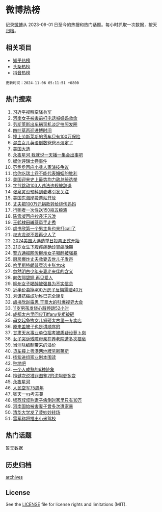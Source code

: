 # 微博热榜

记录[微博](https://www.weibo.com)从 2023-09-01 日至今的热搜和热门话题。每小时抓取一次数据，按天[归档](archives)。

## 相关项目

- [知乎热榜](https://github.com/hotarchive/zhihu)
- [头条热榜](https://github.com/hotarchive/toutiao)
- [抖音热榜](https://github.com/hotarchive/douyin)


`更新时间：2024-11-06 05:11:51 +0800`

## 热门搜索

1. [习近平视察空降兵军](https://m.weibo.cn/search?containerid=100103type%3D1%26t%3D10%26q%3D%23%E4%B9%A0%E8%BF%91%E5%B9%B3%E8%A7%86%E5%AF%9F%E7%A9%BA%E9%99%8D%E5%85%B5%E5%86%9B%23&stream_entry_id=51&isnewpage=1&extparam=seat%3D1%26filter_type%3Drealtimehot%26stream_entry_id%3D51%26c_type%3D51%26pos%3D0%26q%3D%2523%25E4%25B9%25A0%25E8%25BF%2591%25E5%25B9%25B3%25E8%25A7%2586%25E5%25AF%259F%25E7%25A9%25BA%25E9%2599%258D%25E5%2585%25B5%25E5%2586%259B%2523%26dgr%3D0%26cate%3D10103%26display_time%3D1730841110%26pre_seqid%3D173084111020001478300115)
1. [河南女子被害前打电话喊妈妈救命](https://m.weibo.cn/search?containerid=100103type%3D1%26t%3D10%26q%3D%E6%B2%B3%E5%8D%97%E5%A5%B3%E5%AD%90%E8%A2%AB%E5%AE%B3%E5%89%8D%E6%89%93%E7%94%B5%E8%AF%9D%E5%96%8A%E5%A6%88%E5%A6%88%E6%95%91%E5%91%BD&stream_entry_id=31&isnewpage=1&extparam=seat%3D1%26realpos%3D1%26pos%3D0%26c_type%3D31%26flag%3D2%26dgr%3D0%26stream_entry_id%3D31%26lcate%3D5001%26band_rank%3D1%26q%3D%25E6%25B2%25B3%25E5%258D%2597%25E5%25A5%25B3%25E5%25AD%2590%25E8%25A2%25AB%25E5%25AE%25B3%25E5%2589%258D%25E6%2589%2593%25E7%2594%25B5%25E8%25AF%259D%25E5%2596%258A%25E5%25A6%2588%25E5%25A6%2588%25E6%2595%2591%25E5%2591%25BD%26cate%3D5001%26filter_type%3Drealtimehot%26display_time%3D1730841110%26pre_seqid%3D173084111020001478300115)
1. [劳斯莱斯出车祸司机淡定拍照发圈](https://m.weibo.cn/search?containerid=100103type%3D1%26t%3D10%26q%3D%23%E5%8A%B3%E6%96%AF%E8%8E%B1%E6%96%AF%E5%87%BA%E8%BD%A6%E7%A5%B8%E5%8F%B8%E6%9C%BA%E6%B7%A1%E5%AE%9A%E6%8B%8D%E7%85%A7%E5%8F%91%E5%9C%88%23&stream_entry_id=31&isnewpage=1&extparam=seat%3D1%26realpos%3D2%26pos%3D1%26c_type%3D31%26flag%3D2%26dgr%3D0%26stream_entry_id%3D31%26lcate%3D5001%26band_rank%3D2%26q%3D%2523%25E5%258A%25B3%25E6%2596%25AF%25E8%258E%25B1%25E6%2596%25AF%25E5%2587%25BA%25E8%25BD%25A6%25E7%25A5%25B8%25E5%258F%25B8%25E6%259C%25BA%25E6%25B7%25A1%25E5%25AE%259A%25E6%258B%258D%25E7%2585%25A7%25E5%258F%2591%25E5%259C%2588%2523%26cate%3D5001%26filter_type%3Drealtimehot%26display_time%3D1730841110%26pre_seqid%3D173084111020001478300115)
1. [四叶草再迎进博时间](https://m.weibo.cn/search?containerid=100103type%3D1%26t%3D10%26q%3D%23%E5%9B%9B%E5%8F%B6%E8%8D%89%E5%86%8D%E8%BF%8E%E8%BF%9B%E5%8D%9A%E6%97%B6%E9%97%B4%23&stream_entry_id=31&isnewpage=1&extparam=seat%3D1%26realpos%3D3%26pos%3D2%26c_type%3D31%26flag%3D0%26dgr%3D0%26stream_entry_id%3D31%26lcate%3D5001%26band_rank%3D3%26q%3D%2523%25E5%259B%259B%25E5%258F%25B6%25E8%258D%2589%25E5%2586%258D%25E8%25BF%258E%25E8%25BF%259B%25E5%258D%259A%25E6%2597%25B6%25E9%2597%25B4%2523%26cate%3D5001%26filter_type%3Drealtimehot%26display_time%3D1730841110%26pre_seqid%3D173084111020001478300115)
1. [撞上劳斯莱斯的货车只有100万保险](https://m.weibo.cn/search?containerid=100103type%3D1%26t%3D10%26q%3D%23%E6%92%9E%E4%B8%8A%E5%8A%B3%E6%96%AF%E8%8E%B1%E6%96%AF%E7%9A%84%E8%B4%A7%E8%BD%A6%E5%8F%AA%E6%9C%89100%E4%B8%87%E4%BF%9D%E9%99%A9%23&stream_entry_id=31&isnewpage=1&extparam=seat%3D1%26realpos%3D4%26pos%3D3%26c_type%3D31%26flag%3D0%26dgr%3D0%26stream_entry_id%3D31%26lcate%3D5001%26band_rank%3D4%26q%3D%2523%25E6%2592%259E%25E4%25B8%258A%25E5%258A%25B3%25E6%2596%25AF%25E8%258E%25B1%25E6%2596%25AF%25E7%259A%2584%25E8%25B4%25A7%25E8%25BD%25A6%25E5%258F%25AA%25E6%259C%2589100%25E4%25B8%2587%25E4%25BF%259D%25E9%2599%25A9%2523%26cate%3D5001%26filter_type%3Drealtimehot%26display_time%3D1730841110%26pre_seqid%3D173084111020001478300115)
1. [混血女儿英语倒数爸爸不淡定了](https://m.weibo.cn/search?containerid=100103type%3D1%26t%3D10%26q%3D%23%E6%B7%B7%E8%A1%80%E5%A5%B3%E5%84%BF%E8%8B%B1%E8%AF%AD%E5%80%92%E6%95%B0%E7%88%B8%E7%88%B8%E4%B8%8D%E6%B7%A1%E5%AE%9A%E4%BA%86%23&stream_entry_id=31&isnewpage=1&extparam=seat%3D1%26realpos%3D5%26pos%3D4%26c_type%3D31%26flag%3D0%26dgr%3D0%26stream_entry_id%3D31%26lcate%3D5001%26band_rank%3D5%26q%3D%2523%25E6%25B7%25B7%25E8%25A1%2580%25E5%25A5%25B3%25E5%2584%25BF%25E8%258B%25B1%25E8%25AF%25AD%25E5%2580%2592%25E6%2595%25B0%25E7%2588%25B8%25E7%2588%25B8%25E4%25B8%258D%25E6%25B7%25A1%25E5%25AE%259A%25E4%25BA%2586%2523%26cate%3D5001%26filter_type%3Drealtimehot%26display_time%3D1730841110%26pre_seqid%3D173084111020001478300115)
1. [美国大选](https://m.weibo.cn/search?containerid=100103type%3D1%26t%3D10%26q%3D%23%E7%BE%8E%E5%9B%BD%E5%A4%A7%E9%80%89%23&stream_entry_id=31&isnewpage=1&extparam=seat%3D1%26realpos%3D6%26pos%3D5%26c_type%3D31%26flag%3D2%26dgr%3D0%26stream_entry_id%3D31%26lcate%3D5001%26band_rank%3D6%26q%3D%2523%25E7%25BE%258E%25E5%259B%25BD%25E5%25A4%25A7%25E9%2580%2589%2523%26cate%3D5001%26filter_type%3Drealtimehot%26display_time%3D1730841110%26pre_seqid%3D173084111020001478300115)
1. [永夜星河 我就说一天播一集会出事吧](https://m.weibo.cn/search?containerid=100103type%3D1%26t%3D10%26q%3D%E6%B0%B8%E5%A4%9C%E6%98%9F%E6%B2%B3+%E6%88%91%E5%B0%B1%E8%AF%B4%E4%B8%80%E5%A4%A9%E6%92%AD%E4%B8%80%E9%9B%86%E4%BC%9A%E5%87%BA%E4%BA%8B%E5%90%A7&stream_entry_id=31&isnewpage=1&extparam=seat%3D1%26realpos%3D7%26pos%3D6%26c_type%3D31%26flag%3D2%26dgr%3D0%26stream_entry_id%3D31%26lcate%3D5001%26band_rank%3D7%26q%3D%25E6%25B0%25B8%25E5%25A4%259C%25E6%2598%259F%25E6%25B2%25B3%2520%25E6%2588%2591%25E5%25B0%25B1%25E8%25AF%25B4%25E4%25B8%2580%25E5%25A4%25A9%25E6%2592%25AD%25E4%25B8%2580%25E9%259B%2586%25E4%25BC%259A%25E5%2587%25BA%25E4%25BA%258B%25E5%2590%25A7%26cate%3D5001%26filter_type%3Drealtimehot%26display_time%3D1730841110%26pre_seqid%3D173084111020001478300115)
1. [媒体评瑞士卷事件](https://m.weibo.cn/search?containerid=100103type%3D1%26t%3D10%26q%3D%23%E5%AA%92%E4%BD%93%E8%AF%84%E7%91%9E%E5%A3%AB%E5%8D%B7%E4%BA%8B%E4%BB%B6%23&stream_entry_id=31&isnewpage=1&extparam=seat%3D1%26realpos%3D8%26pos%3D7%26c_type%3D31%26flag%3D1%26dgr%3D0%26stream_entry_id%3D31%26lcate%3D5001%26band_rank%3D8%26q%3D%2523%25E5%25AA%2592%25E4%25BD%2593%25E8%25AF%2584%25E7%2591%259E%25E5%25A3%25AB%25E5%258D%25B7%25E4%25BA%258B%25E4%25BB%25B6%2523%26cate%3D5001%26filter_type%3Drealtimehot%26display_time%3D1730841110%26pre_seqid%3D173084111020001478300115)
1. [范丞丞回应小巷人家演技争议](https://m.weibo.cn/search?containerid=100103type%3D1%26t%3D10%26q%3D%23%E8%8C%83%E4%B8%9E%E4%B8%9E%E5%9B%9E%E5%BA%94%E5%B0%8F%E5%B7%B7%E4%BA%BA%E5%AE%B6%E6%BC%94%E6%8A%80%E4%BA%89%E8%AE%AE%23&stream_entry_id=31&isnewpage=1&extparam=seat%3D1%26realpos%3D9%26pos%3D8%26c_type%3D31%26flag%3D0%26dgr%3D0%26stream_entry_id%3D31%26lcate%3D5001%26band_rank%3D9%26q%3D%2523%25E8%258C%2583%25E4%25B8%259E%25E4%25B8%259E%25E5%259B%259E%25E5%25BA%2594%25E5%25B0%258F%25E5%25B7%25B7%25E4%25BA%25BA%25E5%25AE%25B6%25E6%25BC%2594%25E6%258A%2580%25E4%25BA%2589%25E8%25AE%25AE%2523%26cate%3D5001%26filter_type%3Drealtimehot%26display_time%3D1730841110%26pre_seqid%3D173084111020001478300115)
1. [给你吃瑞士卷不能代表婚姻的胜利](https://m.weibo.cn/search?containerid=100103type%3D1%26t%3D10%26q%3D%23%E7%BB%99%E4%BD%A0%E5%90%83%E7%91%9E%E5%A3%AB%E5%8D%B7%E4%B8%8D%E8%83%BD%E4%BB%A3%E8%A1%A8%E5%A9%9A%E5%A7%BB%E7%9A%84%E8%83%9C%E5%88%A9%23&stream_entry_id=31&isnewpage=1&extparam=seat%3D1%26realpos%3D10%26pos%3D9%26c_type%3D31%26flag%3D1%26dgr%3D0%26stream_entry_id%3D31%26lcate%3D5001%26band_rank%3D10%26q%3D%2523%25E7%25BB%2599%25E4%25BD%25A0%25E5%2590%2583%25E7%2591%259E%25E5%25A3%25AB%25E5%258D%25B7%25E4%25B8%258D%25E8%2583%25BD%25E4%25BB%25A3%25E8%25A1%25A8%25E5%25A9%259A%25E5%25A7%25BB%25E7%259A%2584%25E8%2583%259C%25E5%2588%25A9%2523%26cate%3D5001%26filter_type%3Drealtimehot%26display_time%3D1730841110%26pre_seqid%3D173084111020001478300115)
1. [美国迎来史上最势均力敌总统选举](https://m.weibo.cn/search?containerid=100103type%3D1%26t%3D10%26q%3D%23%E7%BE%8E%E5%9B%BD%E8%BF%8E%E6%9D%A5%E5%8F%B2%E4%B8%8A%E6%9C%80%E5%8A%BF%E5%9D%87%E5%8A%9B%E6%95%8C%E6%80%BB%E7%BB%9F%E9%80%89%E4%B8%BE%23&stream_entry_id=31&isnewpage=1&extparam=seat%3D1%26realpos%3D11%26pos%3D10%26c_type%3D31%26flag%3D0%26dgr%3D0%26stream_entry_id%3D31%26lcate%3D5001%26band_rank%3D11%26q%3D%2523%25E7%25BE%258E%25E5%259B%25BD%25E8%25BF%258E%25E6%259D%25A5%25E5%258F%25B2%25E4%25B8%258A%25E6%259C%2580%25E5%258A%25BF%25E5%259D%2587%25E5%258A%259B%25E6%2595%258C%25E6%2580%25BB%25E7%25BB%259F%25E9%2580%2589%25E4%25B8%25BE%2523%26cate%3D5001%26filter_type%3Drealtimehot%26display_time%3D1730841110%26pre_seqid%3D173084111020001478300115)
1. [字节跳动103人违法违规被辞退](https://m.weibo.cn/search?containerid=100103type%3D1%26t%3D10%26q%3D%23%E5%AD%97%E8%8A%82%E8%B7%B3%E5%8A%A8103%E4%BA%BA%E8%BF%9D%E6%B3%95%E8%BF%9D%E8%A7%84%E8%A2%AB%E8%BE%9E%E9%80%80%23&stream_entry_id=31&isnewpage=1&extparam=seat%3D1%26realpos%3D12%26pos%3D11%26c_type%3D31%26flag%3D2%26dgr%3D0%26stream_entry_id%3D31%26lcate%3D5001%26band_rank%3D12%26q%3D%2523%25E5%25AD%2597%25E8%258A%2582%25E8%25B7%25B3%25E5%258A%25A8103%25E4%25BA%25BA%25E8%25BF%259D%25E6%25B3%2595%25E8%25BF%259D%25E8%25A7%2584%25E8%25A2%25AB%25E8%25BE%259E%25E9%2580%2580%2523%26cate%3D5001%26filter_type%3Drealtimehot%26display_time%3D1730841110%26pre_seqid%3D173084111020001478300115)
1. [张泉灵没预料到麦琳引发关注](https://m.weibo.cn/search?containerid=100103type%3D1%26t%3D10%26q%3D%23%E5%BC%A0%E6%B3%89%E7%81%B5%E6%B2%A1%E9%A2%84%E6%96%99%E5%88%B0%E9%BA%A6%E7%90%B3%E5%BC%95%E5%8F%91%E5%85%B3%E6%B3%A8%23&stream_entry_id=31&isnewpage=1&extparam=seat%3D1%26realpos%3D13%26pos%3D12%26c_type%3D31%26flag%3D0%26dgr%3D0%26stream_entry_id%3D31%26lcate%3D5001%26band_rank%3D13%26q%3D%2523%25E5%25BC%25A0%25E6%25B3%2589%25E7%2581%25B5%25E6%25B2%25A1%25E9%25A2%2584%25E6%2596%2599%25E5%2588%25B0%25E9%25BA%25A6%25E7%2590%25B3%25E5%25BC%2595%25E5%258F%2591%25E5%2585%25B3%25E6%25B3%25A8%2523%26cate%3D5001%26filter_type%3Drealtimehot%26display_time%3D1730841110%26pre_seqid%3D173084111020001478300115)
1. [美国东海岸投票站开放](https://m.weibo.cn/search?containerid=100103type%3D1%26t%3D10%26q%3D%23%E7%BE%8E%E5%9B%BD%E4%B8%9C%E6%B5%B7%E5%B2%B8%E6%8A%95%E7%A5%A8%E7%AB%99%E5%BC%80%E6%94%BE%23&stream_entry_id=31&isnewpage=1&extparam=seat%3D1%26realpos%3D14%26pos%3D13%26c_type%3D31%26flag%3D0%26dgr%3D0%26stream_entry_id%3D31%26lcate%3D5001%26band_rank%3D14%26q%3D%2523%25E7%25BE%258E%25E5%259B%25BD%25E4%25B8%259C%25E6%25B5%25B7%25E5%25B2%25B8%25E6%258A%2595%25E7%25A5%25A8%25E7%25AB%2599%25E5%25BC%2580%25E6%2594%25BE%2523%26cate%3D5001%26filter_type%3Drealtimehot%26display_time%3D1730841110%26pre_seqid%3D173084111020001478300115)
1. [丈夫把100万元捐款转给烧伤妈妈](https://m.weibo.cn/search?containerid=100103type%3D1%26t%3D10%26q%3D%23%E4%B8%88%E5%A4%AB%E6%8A%8A100%E4%B8%87%E5%85%83%E6%8D%90%E6%AC%BE%E8%BD%AC%E7%BB%99%E7%83%A7%E4%BC%A4%E5%A6%88%E5%A6%88%23&stream_entry_id=31&isnewpage=1&extparam=seat%3D1%26realpos%3D15%26pos%3D14%26c_type%3D31%26flag%3D0%26dgr%3D0%26stream_entry_id%3D31%26lcate%3D5001%26band_rank%3D15%26q%3D%2523%25E4%25B8%2588%25E5%25A4%25AB%25E6%258A%258A100%25E4%25B8%2587%25E5%2585%2583%25E6%258D%2590%25E6%25AC%25BE%25E8%25BD%25AC%25E7%25BB%2599%25E7%2583%25A7%25E4%25BC%25A4%25E5%25A6%2588%25E5%25A6%2588%2523%26cate%3D5001%26filter_type%3Drealtimehot%26display_time%3D1730841110%26pre_seqid%3D173084111020001478300115)
1. [行贿者一次性送150瓶五粮液](https://m.weibo.cn/search?containerid=100103type%3D1%26t%3D10%26q%3D%23%E8%A1%8C%E8%B4%BF%E8%80%85%E4%B8%80%E6%AC%A1%E6%80%A7%E9%80%81150%E7%93%B6%E4%BA%94%E7%B2%AE%E6%B6%B2%23&stream_entry_id=31&isnewpage=1&extparam=seat%3D1%26realpos%3D16%26pos%3D15%26c_type%3D31%26flag%3D0%26dgr%3D0%26stream_entry_id%3D31%26lcate%3D5001%26band_rank%3D16%26q%3D%2523%25E8%25A1%258C%25E8%25B4%25BF%25E8%2580%2585%25E4%25B8%2580%25E6%25AC%25A1%25E6%2580%25A7%25E9%2580%2581150%25E7%2593%25B6%25E4%25BA%2594%25E7%25B2%25AE%25E6%25B6%25B2%2523%26cate%3D5001%26filter_type%3Drealtimehot%26display_time%3D1730841110%26pre_seqid%3D173084111020001478300115)
1. [陈雪凝回应抄袭汪苏泷](https://m.weibo.cn/search?containerid=100103type%3D1%26t%3D10%26q%3D%E9%99%88%E9%9B%AA%E5%87%9D%E5%9B%9E%E5%BA%94%E6%8A%84%E8%A2%AD%E6%B1%AA%E8%8B%8F%E6%B3%B7&stream_entry_id=31&isnewpage=1&extparam=seat%3D1%26realpos%3D17%26pos%3D16%26c_type%3D31%26flag%3D0%26dgr%3D0%26stream_entry_id%3D31%26lcate%3D5001%26band_rank%3D17%26q%3D%25E9%2599%2588%25E9%259B%25AA%25E5%2587%259D%25E5%259B%259E%25E5%25BA%2594%25E6%258A%2584%25E8%25A2%25AD%25E6%25B1%25AA%25E8%258B%258F%25E6%25B3%25B7%26cate%3D5001%26filter_type%3Drealtimehot%26display_time%3D1730841110%26pre_seqid%3D173084111020001478300115)
1. [王鹤棣田曦薇牵手走秀](https://m.weibo.cn/search?containerid=100103type%3D1%26t%3D10%26q%3D%23%E7%8E%8B%E9%B9%A4%E6%A3%A3%E7%94%B0%E6%9B%A6%E8%96%87%E7%89%B5%E6%89%8B%E8%B5%B0%E7%A7%80%23&stream_entry_id=31&isnewpage=1&extparam=seat%3D1%26realpos%3D18%26pos%3D17%26c_type%3D31%26flag%3D0%26dgr%3D0%26stream_entry_id%3D31%26lcate%3D5001%26band_rank%3D18%26q%3D%2523%25E7%258E%258B%25E9%25B9%25A4%25E6%25A3%25A3%25E7%2594%25B0%25E6%259B%25A6%25E8%2596%2587%25E7%2589%25B5%25E6%2589%258B%25E8%25B5%25B0%25E7%25A7%2580%2523%26cate%3D5001%26filter_type%3Drealtimehot%26display_time%3D1730841110%26pre_seqid%3D173084111020001478300115)
1. [虞书欣第一个男主角也来打call了](https://m.weibo.cn/search?containerid=100103type%3D1%26t%3D10%26q%3D%E8%99%9E%E4%B9%A6%E6%AC%A3%E7%AC%AC%E4%B8%80%E4%B8%AA%E7%94%B7%E4%B8%BB%E8%A7%92%E4%B9%9F%E6%9D%A5%E6%89%93call%E4%BA%86&stream_entry_id=31&isnewpage=1&extparam=seat%3D1%26realpos%3D19%26pos%3D18%26c_type%3D31%26flag%3D0%26dgr%3D0%26stream_entry_id%3D31%26lcate%3D5001%26band_rank%3D19%26q%3D%25E8%2599%259E%25E4%25B9%25A6%25E6%25AC%25A3%25E7%25AC%25AC%25E4%25B8%2580%25E4%25B8%25AA%25E7%2594%25B7%25E4%25B8%25BB%25E8%25A7%2592%25E4%25B9%259F%25E6%259D%25A5%25E6%2589%2593call%25E4%25BA%2586%26cate%3D5001%26filter_type%3Drealtimehot%26display_time%3D1730841110%26pre_seqid%3D173084111020001478300115)
1. [权志龙说不要再少人了](https://m.weibo.cn/search?containerid=100103type%3D1%26t%3D10%26q%3D%E6%9D%83%E5%BF%97%E9%BE%99%E8%AF%B4%E4%B8%8D%E8%A6%81%E5%86%8D%E5%B0%91%E4%BA%BA%E4%BA%86&stream_entry_id=31&isnewpage=1&extparam=seat%3D1%26realpos%3D20%26pos%3D19%26c_type%3D31%26flag%3D0%26dgr%3D0%26stream_entry_id%3D31%26lcate%3D5001%26band_rank%3D20%26q%3D%25E6%259D%2583%25E5%25BF%2597%25E9%25BE%2599%25E8%25AF%25B4%25E4%25B8%258D%25E8%25A6%2581%25E5%2586%258D%25E5%25B0%2591%25E4%25BA%25BA%25E4%25BA%2586%26cate%3D5001%26filter_type%3Drealtimehot%26display_time%3D1730841110%26pre_seqid%3D173084111020001478300115)
1. [2024美国大选选举日投票正式开始](https://m.weibo.cn/search?containerid=100103type%3D1%26t%3D10%26q%3D%232024%E7%BE%8E%E5%9B%BD%E5%A4%A7%E9%80%89%E9%80%89%E4%B8%BE%E6%97%A5%E6%8A%95%E7%A5%A8%E6%AD%A3%E5%BC%8F%E5%BC%80%E5%A7%8B%23&stream_entry_id=31&isnewpage=1&extparam=seat%3D1%26realpos%3D21%26pos%3D20%26c_type%3D31%26flag%3D0%26dgr%3D0%26stream_entry_id%3D31%26lcate%3D5001%26band_rank%3D21%26q%3D%25232024%25E7%25BE%258E%25E5%259B%25BD%25E5%25A4%25A7%25E9%2580%2589%25E9%2580%2589%25E4%25B8%25BE%25E6%2597%25A5%25E6%258A%2595%25E7%25A5%25A8%25E6%25AD%25A3%25E5%25BC%258F%25E5%25BC%2580%25E5%25A7%258B%2523%26cate%3D5001%26filter_type%3Drealtimehot%26display_time%3D1730841110%26pre_seqid%3D173084111020001478300115)
1. [21岁女生下腹疼痛确诊胃癌晚期](https://m.weibo.cn/search?containerid=100103type%3D1%26t%3D10%26q%3D%2321%E5%B2%81%E5%A5%B3%E7%94%9F%E4%B8%8B%E8%85%B9%E7%96%BC%E7%97%9B%E7%A1%AE%E8%AF%8A%E8%83%83%E7%99%8C%E6%99%9A%E6%9C%9F%23&stream_entry_id=31&isnewpage=1&extparam=seat%3D1%26realpos%3D22%26pos%3D21%26c_type%3D31%26flag%3D0%26dgr%3D0%26stream_entry_id%3D31%26lcate%3D5001%26band_rank%3D22%26q%3D%252321%25E5%25B2%2581%25E5%25A5%25B3%25E7%2594%259F%25E4%25B8%258B%25E8%2585%25B9%25E7%2596%25BC%25E7%2597%259B%25E7%25A1%25AE%25E8%25AF%258A%25E8%2583%2583%25E7%2599%258C%25E6%2599%259A%25E6%259C%259F%2523%26cate%3D5001%26filter_type%3Drealtimehot%26display_time%3D1730841110%26pre_seqid%3D173084111020001478300115)
1. [警方通报网传柳州女子喝醉被强暴](https://m.weibo.cn/search?containerid=100103type%3D1%26t%3D10%26q%3D%23%E8%AD%A6%E6%96%B9%E9%80%9A%E6%8A%A5%E7%BD%91%E4%BC%A0%E6%9F%B3%E5%B7%9E%E5%A5%B3%E5%AD%90%E5%96%9D%E9%86%89%E8%A2%AB%E5%BC%BA%E6%9A%B4%23&stream_entry_id=31&isnewpage=1&extparam=seat%3D1%26realpos%3D23%26pos%3D22%26c_type%3D31%26flag%3D0%26dgr%3D0%26stream_entry_id%3D31%26lcate%3D5001%26band_rank%3D23%26q%3D%2523%25E8%25AD%25A6%25E6%2596%25B9%25E9%2580%259A%25E6%258A%25A5%25E7%25BD%2591%25E4%25BC%25A0%25E6%259F%25B3%25E5%25B7%259E%25E5%25A5%25B3%25E5%25AD%2590%25E5%2596%259D%25E9%2586%2589%25E8%25A2%25AB%25E5%25BC%25BA%25E6%259A%25B4%2523%26cate%3D5001%26filter_type%3Drealtimehot%26display_time%3D1730841110%26pre_seqid%3D173084111020001478300115)
1. [厨房爆炸丈夫救妻去世儿子发声](https://m.weibo.cn/search?containerid=100103type%3D1%26t%3D10%26q%3D%23%E5%8E%A8%E6%88%BF%E7%88%86%E7%82%B8%E4%B8%88%E5%A4%AB%E6%95%91%E5%A6%BB%E5%8E%BB%E4%B8%96%E5%84%BF%E5%AD%90%E5%8F%91%E5%A3%B0%23&stream_entry_id=31&isnewpage=1&extparam=seat%3D1%26realpos%3D24%26pos%3D23%26c_type%3D31%26flag%3D1%26dgr%3D0%26stream_entry_id%3D31%26lcate%3D5001%26band_rank%3D24%26q%3D%2523%25E5%258E%25A8%25E6%2588%25BF%25E7%2588%2586%25E7%2582%25B8%25E4%25B8%2588%25E5%25A4%25AB%25E6%2595%2591%25E5%25A6%25BB%25E5%258E%25BB%25E4%25B8%2596%25E5%2584%25BF%25E5%25AD%2590%25E5%258F%2591%25E5%25A3%25B0%2523%26cate%3D5001%26filter_type%3Drealtimehot%26display_time%3D1730841110%26pre_seqid%3D173084111020001478300115)
1. [哈里斯特朗普竞选主张大pk](https://m.weibo.cn/search?containerid=100103type%3D1%26t%3D10%26q%3D%23%E5%93%88%E9%87%8C%E6%96%AF%E7%89%B9%E6%9C%97%E6%99%AE%E7%AB%9E%E9%80%89%E4%B8%BB%E5%BC%A0%E5%A4%A7pk%23&stream_entry_id=31&isnewpage=1&extparam=seat%3D1%26realpos%3D25%26pos%3D24%26c_type%3D31%26flag%3D0%26dgr%3D0%26stream_entry_id%3D31%26lcate%3D5001%26band_rank%3D25%26q%3D%2523%25E5%2593%2588%25E9%2587%258C%25E6%2596%25AF%25E7%2589%25B9%25E6%259C%2597%25E6%2599%25AE%25E7%25AB%259E%25E9%2580%2589%25E4%25B8%25BB%25E5%25BC%25A0%25E5%25A4%25A7pk%2523%26cate%3D5001%26filter_type%3Drealtimehot%26display_time%3D1730841110%26pre_seqid%3D173084111020001478300115)
1. [忽然明白少年夫妻老来伴的含义](https://m.weibo.cn/search?containerid=100103type%3D1%26t%3D10%26q%3D%23%E5%BF%BD%E7%84%B6%E6%98%8E%E7%99%BD%E5%B0%91%E5%B9%B4%E5%A4%AB%E5%A6%BB%E8%80%81%E6%9D%A5%E4%BC%B4%E7%9A%84%E5%90%AB%E4%B9%89%23&stream_entry_id=31&isnewpage=1&extparam=seat%3D1%26realpos%3D26%26pos%3D25%26c_type%3D31%26flag%3D0%26dgr%3D0%26stream_entry_id%3D31%26lcate%3D5001%26band_rank%3D26%26q%3D%2523%25E5%25BF%25BD%25E7%2584%25B6%25E6%2598%258E%25E7%2599%25BD%25E5%25B0%2591%25E5%25B9%25B4%25E5%25A4%25AB%25E5%25A6%25BB%25E8%2580%2581%25E6%259D%25A5%25E4%25BC%25B4%25E7%259A%2584%25E5%2590%25AB%25E4%25B9%2589%2523%26cate%3D5001%26filter_type%3Drealtimehot%26display_time%3D1730841110%26pre_seqid%3D173084111020001478300115)
1. [向佐郭碧婷 再见爱人](https://m.weibo.cn/search?containerid=100103type%3D1%26t%3D10%26q%3D%E5%90%91%E4%BD%90%E9%83%AD%E7%A2%A7%E5%A9%B7+%E5%86%8D%E8%A7%81%E7%88%B1%E4%BA%BA&stream_entry_id=31&isnewpage=1&extparam=seat%3D1%26realpos%3D27%26pos%3D26%26c_type%3D31%26flag%3D0%26dgr%3D0%26stream_entry_id%3D31%26lcate%3D5001%26band_rank%3D27%26q%3D%25E5%2590%2591%25E4%25BD%2590%25E9%2583%25AD%25E7%25A2%25A7%25E5%25A9%25B7%2520%25E5%2586%258D%25E8%25A7%2581%25E7%2588%25B1%25E4%25BA%25BA%26cate%3D5001%26filter_type%3Drealtimehot%26display_time%3D1730841110%26pre_seqid%3D173084111020001478300115)
1. [柳州女子喝醉被强暴为不实信息](https://m.weibo.cn/search?containerid=100103type%3D1%26t%3D10%26q%3D%23%E6%9F%B3%E5%B7%9E%E5%A5%B3%E5%AD%90%E5%96%9D%E9%86%89%E8%A2%AB%E5%BC%BA%E6%9A%B4%E4%B8%BA%E4%B8%8D%E5%AE%9E%E4%BF%A1%E6%81%AF%23&stream_entry_id=31&isnewpage=1&extparam=seat%3D1%26realpos%3D28%26pos%3D27%26c_type%3D31%26flag%3D32772%26dgr%3D0%26stream_entry_id%3D31%26lcate%3D5001%26band_rank%3D28%26q%3D%2523%25E6%259F%25B3%25E5%25B7%259E%25E5%25A5%25B3%25E5%25AD%2590%25E5%2596%259D%25E9%2586%2589%25E8%25A2%25AB%25E5%25BC%25BA%25E6%259A%25B4%25E4%25B8%25BA%25E4%25B8%258D%25E5%25AE%259E%25E4%25BF%25A1%25E6%2581%25AF%2523%26cate%3D5001%26filter_type%3Drealtimehot%26display_time%3D1730841110%26pre_seqid%3D173084111020001478300115)
1. [近半价卖掉400万房子反悔需赔40万](https://m.weibo.cn/search?containerid=100103type%3D1%26t%3D10%26q%3D%23%E8%BF%91%E5%8D%8A%E4%BB%B7%E5%8D%96%E6%8E%89400%E4%B8%87%E6%88%BF%E5%AD%90%E5%8F%8D%E6%82%94%E9%9C%80%E8%B5%9440%E4%B8%87%23&stream_entry_id=31&isnewpage=1&extparam=seat%3D1%26realpos%3D29%26pos%3D28%26c_type%3D31%26flag%3D0%26dgr%3D0%26stream_entry_id%3D31%26lcate%3D5001%26band_rank%3D29%26q%3D%2523%25E8%25BF%2591%25E5%258D%258A%25E4%25BB%25B7%25E5%258D%2596%25E6%258E%2589400%25E4%25B8%2587%25E6%2588%25BF%25E5%25AD%2590%25E5%258F%258D%25E6%2582%2594%25E9%259C%2580%25E8%25B5%259440%25E4%25B8%2587%2523%26cate%3D5001%26filter_type%3Drealtimehot%26display_time%3D1730841110%26pre_seqid%3D173084111020001478300115)
1. [刘谦抗癌成功称已完全康复](https://m.weibo.cn/search?containerid=100103type%3D1%26t%3D10%26q%3D%23%E5%88%98%E8%B0%A6%E6%8A%97%E7%99%8C%E6%88%90%E5%8A%9F%E7%A7%B0%E5%B7%B2%E5%AE%8C%E5%85%A8%E5%BA%B7%E5%A4%8D%23&stream_entry_id=31&isnewpage=1&extparam=seat%3D1%26realpos%3D30%26pos%3D29%26c_type%3D31%26flag%3D0%26dgr%3D0%26stream_entry_id%3D31%26lcate%3D5001%26band_rank%3D30%26q%3D%2523%25E5%2588%2598%25E8%25B0%25A6%25E6%258A%2597%25E7%2599%258C%25E6%2588%2590%25E5%258A%259F%25E7%25A7%25B0%25E5%25B7%25B2%25E5%25AE%258C%25E5%2585%25A8%25E5%25BA%25B7%25E5%25A4%258D%2523%26cate%3D5001%26filter_type%3Drealtimehot%26display_time%3D1730841110%26pre_seqid%3D173084111020001478300115)
1. [虞书欣赵露思 干票大的引爆视界大会](https://m.weibo.cn/search?containerid=100103type%3D1%26t%3D10%26q%3D%E8%99%9E%E4%B9%A6%E6%AC%A3%E8%B5%B5%E9%9C%B2%E6%80%9D+%E5%B9%B2%E7%A5%A8%E5%A4%A7%E7%9A%84%E5%BC%95%E7%88%86%E8%A7%86%E7%95%8C%E5%A4%A7%E4%BC%9A&stream_entry_id=31&isnewpage=1&extparam=seat%3D1%26realpos%3D31%26pos%3D30%26c_type%3D31%26flag%3D0%26dgr%3D0%26stream_entry_id%3D31%26lcate%3D5001%26band_rank%3D31%26q%3D%25E8%2599%259E%25E4%25B9%25A6%25E6%25AC%25A3%25E8%25B5%25B5%25E9%259C%25B2%25E6%2580%259D%2520%25E5%25B9%25B2%25E7%25A5%25A8%25E5%25A4%25A7%25E7%259A%2584%25E5%25BC%2595%25E7%2588%2586%25E8%25A7%2586%25E7%2595%258C%25E5%25A4%25A7%25E4%25BC%259A%26cate%3D5001%26filter_type%3Drealtimehot%26display_time%3D1730841110%26pre_seqid%3D173084111020001478300115)
1. [11岁男孩发烧心脏停跳52小时](https://m.weibo.cn/search?containerid=100103type%3D1%26t%3D10%26q%3D%2311%E5%B2%81%E7%94%B7%E5%AD%A9%E5%8F%91%E7%83%A7%E5%BF%83%E8%84%8F%E5%81%9C%E8%B7%B352%E5%B0%8F%E6%97%B6%23&stream_entry_id=31&isnewpage=1&extparam=seat%3D1%26realpos%3D32%26pos%3D31%26c_type%3D31%26flag%3D0%26dgr%3D0%26stream_entry_id%3D31%26lcate%3D5001%26band_rank%3D32%26q%3D%252311%25E5%25B2%2581%25E7%2594%25B7%25E5%25AD%25A9%25E5%258F%2591%25E7%2583%25A7%25E5%25BF%2583%25E8%2584%258F%25E5%2581%259C%25E8%25B7%25B352%25E5%25B0%258F%25E6%2597%25B6%2523%26cate%3D5001%26filter_type%3Drealtimehot%26display_time%3D1730841110%26pre_seqid%3D173084111020001478300115)
1. [成都太古里回应Tiffany专柜被砸](https://m.weibo.cn/search?containerid=100103type%3D1%26t%3D10%26q%3D%23%E6%88%90%E9%83%BD%E5%A4%AA%E5%8F%A4%E9%87%8C%E5%9B%9E%E5%BA%94Tiffany%E4%B8%93%E6%9F%9C%E8%A2%AB%E7%A0%B8%23&stream_entry_id=31&isnewpage=1&extparam=seat%3D1%26realpos%3D33%26pos%3D32%26c_type%3D31%26flag%3D0%26dgr%3D0%26stream_entry_id%3D31%26lcate%3D5001%26band_rank%3D33%26q%3D%2523%25E6%2588%2590%25E9%2583%25BD%25E5%25A4%25AA%25E5%258F%25A4%25E9%2587%258C%25E5%259B%259E%25E5%25BA%2594Tiffany%25E4%25B8%2593%25E6%259F%259C%25E8%25A2%25AB%25E7%25A0%25B8%2523%26cate%3D5001%26filter_type%3Drealtimehot%26display_time%3D1730841110%26pre_seqid%3D173084111020001478300115)
1. [母女起争执女儿怒砸太古里一专卖店](https://m.weibo.cn/search?containerid=100103type%3D1%26t%3D10%26q%3D%23%E6%AF%8D%E5%A5%B3%E8%B5%B7%E4%BA%89%E6%89%A7%E5%A5%B3%E5%84%BF%E6%80%92%E7%A0%B8%E5%A4%AA%E5%8F%A4%E9%87%8C%E4%B8%80%E4%B8%93%E5%8D%96%E5%BA%97%23&stream_entry_id=31&isnewpage=1&extparam=seat%3D1%26realpos%3D34%26pos%3D33%26c_type%3D31%26flag%3D0%26dgr%3D0%26stream_entry_id%3D31%26lcate%3D5001%26band_rank%3D34%26q%3D%2523%25E6%25AF%258D%25E5%25A5%25B3%25E8%25B5%25B7%25E4%25BA%2589%25E6%2589%25A7%25E5%25A5%25B3%25E5%2584%25BF%25E6%2580%2592%25E7%25A0%25B8%25E5%25A4%25AA%25E5%258F%25A4%25E9%2587%258C%25E4%25B8%2580%25E4%25B8%2593%25E5%258D%2596%25E5%25BA%2597%2523%26cate%3D5001%26filter_type%3Drealtimehot%26display_time%3D1730841110%26pre_seqid%3D173084111020001478300115)
1. [原来盖被子也是讲顺序的](https://m.weibo.cn/search?containerid=100103type%3D1%26t%3D10%26q%3D%23%E5%8E%9F%E6%9D%A5%E7%9B%96%E8%A2%AB%E5%AD%90%E4%B9%9F%E6%98%AF%E8%AE%B2%E9%A1%BA%E5%BA%8F%E7%9A%84%23&stream_entry_id=31&isnewpage=1&extparam=seat%3D1%26realpos%3D35%26pos%3D34%26c_type%3D31%26flag%3D0%26dgr%3D0%26stream_entry_id%3D31%26lcate%3D5001%26band_rank%3D35%26q%3D%2523%25E5%258E%259F%25E6%259D%25A5%25E7%259B%2596%25E8%25A2%25AB%25E5%25AD%2590%25E4%25B9%259F%25E6%2598%25AF%25E8%25AE%25B2%25E9%25A1%25BA%25E5%25BA%258F%25E7%259A%2584%2523%26cate%3D5001%26filter_type%3Drealtimehot%26display_time%3D1730841110%26pre_seqid%3D173084111020001478300115)
1. [甘肃天水事业单位招考被质疑设萝卜岗](https://m.weibo.cn/search?containerid=100103type%3D1%26t%3D10%26q%3D%23%E7%94%98%E8%82%83%E5%A4%A9%E6%B0%B4%E4%BA%8B%E4%B8%9A%E5%8D%95%E4%BD%8D%E6%8B%9B%E8%80%83%E8%A2%AB%E8%B4%A8%E7%96%91%E8%AE%BE%E8%90%9D%E5%8D%9C%E5%B2%97%23&stream_entry_id=31&isnewpage=1&extparam=seat%3D1%26realpos%3D36%26pos%3D35%26c_type%3D31%26flag%3D0%26dgr%3D0%26stream_entry_id%3D31%26lcate%3D5001%26band_rank%3D36%26q%3D%2523%25E7%2594%2598%25E8%2582%2583%25E5%25A4%25A9%25E6%25B0%25B4%25E4%25BA%258B%25E4%25B8%259A%25E5%258D%2595%25E4%25BD%258D%25E6%258B%259B%25E8%2580%2583%25E8%25A2%25AB%25E8%25B4%25A8%25E7%2596%2591%25E8%25AE%25BE%25E8%2590%259D%25E5%258D%259C%25E5%25B2%2597%2523%26cate%3D5001%26filter_type%3Drealtimehot%26display_time%3D1730841110%26pre_seqid%3D173084111020001478300115)
1. [女子哭诉残障母亲在养老院遭多次猥亵](https://m.weibo.cn/search?containerid=100103type%3D1%26t%3D10%26q%3D%23%E5%A5%B3%E5%AD%90%E5%93%AD%E8%AF%89%E6%AE%8B%E9%9A%9C%E6%AF%8D%E4%BA%B2%E5%9C%A8%E5%85%BB%E8%80%81%E9%99%A2%E9%81%AD%E5%A4%9A%E6%AC%A1%E7%8C%A5%E4%BA%B5%23&stream_entry_id=31&isnewpage=1&extparam=seat%3D1%26realpos%3D37%26pos%3D36%26c_type%3D31%26flag%3D0%26dgr%3D0%26stream_entry_id%3D31%26lcate%3D5001%26band_rank%3D37%26q%3D%2523%25E5%25A5%25B3%25E5%25AD%2590%25E5%2593%25AD%25E8%25AF%2589%25E6%25AE%258B%25E9%259A%259C%25E6%25AF%258D%25E4%25BA%25B2%25E5%259C%25A8%25E5%2585%25BB%25E8%2580%2581%25E9%2599%25A2%25E9%2581%25AD%25E5%25A4%259A%25E6%25AC%25A1%25E7%258C%25A5%25E4%25BA%25B5%2523%26cate%3D5001%26filter_type%3Drealtimehot%26display_time%3D1730841110%26pre_seqid%3D173084111020001478300115)
1. [当消除编制带来的溢价](https://m.weibo.cn/search?containerid=100103type%3D1%26t%3D10%26q%3D%23%E5%BD%93%E6%B6%88%E9%99%A4%E7%BC%96%E5%88%B6%E5%B8%A6%E6%9D%A5%E7%9A%84%E6%BA%A2%E4%BB%B7%23&stream_entry_id=31&isnewpage=1&extparam=seat%3D1%26realpos%3D38%26pos%3D37%26c_type%3D31%26flag%3D0%26dgr%3D0%26stream_entry_id%3D31%26lcate%3D5001%26band_rank%3D38%26q%3D%2523%25E5%25BD%2593%25E6%25B6%2588%25E9%2599%25A4%25E7%25BC%2596%25E5%2588%25B6%25E5%25B8%25A6%25E6%259D%25A5%25E7%259A%2584%25E6%25BA%25A2%25E4%25BB%25B7%2523%26cate%3D5001%26filter_type%3Drealtimehot%26display_time%3D1730841110%26pre_seqid%3D173084111020001478300115)
1. [货车撞上粤港两地牌劳斯莱斯](https://m.weibo.cn/search?containerid=100103type%3D1%26t%3D10%26q%3D%23%E8%B4%A7%E8%BD%A6%E6%92%9E%E4%B8%8A%E7%B2%A4%E6%B8%AF%E4%B8%A4%E5%9C%B0%E7%89%8C%E5%8A%B3%E6%96%AF%E8%8E%B1%E6%96%AF%23&stream_entry_id=31&isnewpage=1&extparam=seat%3D1%26realpos%3D39%26pos%3D38%26c_type%3D31%26flag%3D0%26dgr%3D0%26stream_entry_id%3D31%26lcate%3D5001%26band_rank%3D39%26q%3D%2523%25E8%25B4%25A7%25E8%25BD%25A6%25E6%2592%259E%25E4%25B8%258A%25E7%25B2%25A4%25E6%25B8%25AF%25E4%25B8%25A4%25E5%259C%25B0%25E7%2589%258C%25E5%258A%25B3%25E6%2596%25AF%25E8%258E%25B1%25E6%2596%25AF%2523%26cate%3D5001%26filter_type%3Drealtimehot%26display_time%3D1730841110%26pre_seqid%3D173084111020001478300115)
1. [杨紫进组家业剧本围读](https://m.weibo.cn/search?containerid=100103type%3D1%26t%3D10%26q%3D%23%E6%9D%A8%E7%B4%AB%E8%BF%9B%E7%BB%84%E5%AE%B6%E4%B8%9A%E5%89%A7%E6%9C%AC%E5%9B%B4%E8%AF%BB%23&stream_entry_id=31&isnewpage=1&extparam=seat%3D1%26realpos%3D40%26pos%3D39%26c_type%3D31%26flag%3D0%26dgr%3D0%26stream_entry_id%3D31%26lcate%3D5001%26band_rank%3D40%26q%3D%2523%25E6%259D%25A8%25E7%25B4%25AB%25E8%25BF%259B%25E7%25BB%2584%25E5%25AE%25B6%25E4%25B8%259A%25E5%2589%25A7%25E6%259C%25AC%25E5%259B%25B4%25E8%25AF%25BB%2523%26cate%3D5001%26filter_type%3Drealtimehot%26display_time%3D1730841110%26pre_seqid%3D173084111020001478300115)
1. [种地吧](https://m.weibo.cn/search?containerid=100103type%3D1%26t%3D10%26q%3D%E7%A7%8D%E5%9C%B0%E5%90%A7&stream_entry_id=31&isnewpage=1&extparam=seat%3D1%26realpos%3D41%26pos%3D40%26c_type%3D31%26flag%3D0%26dgr%3D0%26stream_entry_id%3D31%26lcate%3D5001%26band_rank%3D41%26q%3D%25E7%25A7%258D%25E5%259C%25B0%25E5%2590%25A7%26cate%3D5001%26filter_type%3Drealtimehot%26display_time%3D1730841110%26pre_seqid%3D173084111020001478300115)
1. [一个人成熟的6种迹象](https://m.weibo.cn/search?containerid=100103type%3D1%26t%3D10%26q%3D%23%E4%B8%80%E4%B8%AA%E4%BA%BA%E6%88%90%E7%86%9F%E7%9A%846%E7%A7%8D%E8%BF%B9%E8%B1%A1%23&stream_entry_id=31&isnewpage=1&extparam=seat%3D1%26realpos%3D42%26pos%3D41%26c_type%3D31%26flag%3D0%26dgr%3D0%26stream_entry_id%3D31%26lcate%3D5001%26band_rank%3D42%26q%3D%2523%25E4%25B8%2580%25E4%25B8%25AA%25E4%25BA%25BA%25E6%2588%2590%25E7%2586%259F%25E7%259A%25846%25E7%25A7%258D%25E8%25BF%25B9%25E8%25B1%25A1%2523%26cate%3D5001%26filter_type%3Drealtimehot%26display_time%3D1730841110%26pre_seqid%3D173084111020001478300115)
1. [檀健次说猎罪图鉴2的沈翊更多变](https://m.weibo.cn/search?containerid=100103type%3D1%26t%3D10%26q%3D%23%E6%AA%80%E5%81%A5%E6%AC%A1%E8%AF%B4%E7%8C%8E%E7%BD%AA%E5%9B%BE%E9%89%B42%E7%9A%84%E6%B2%88%E7%BF%8A%E6%9B%B4%E5%A4%9A%E5%8F%98%23&stream_entry_id=31&isnewpage=1&extparam=seat%3D1%26realpos%3D43%26pos%3D42%26c_type%3D31%26flag%3D1%26dgr%3D0%26stream_entry_id%3D31%26lcate%3D5001%26band_rank%3D43%26q%3D%2523%25E6%25AA%2580%25E5%2581%25A5%25E6%25AC%25A1%25E8%25AF%25B4%25E7%258C%258E%25E7%25BD%25AA%25E5%259B%25BE%25E9%2589%25B42%25E7%259A%2584%25E6%25B2%2588%25E7%25BF%258A%25E6%259B%25B4%25E5%25A4%259A%25E5%258F%2598%2523%26cate%3D5001%26filter_type%3Drealtimehot%26display_time%3D1730841110%26pre_seqid%3D173084111020001478300115)
1. [永夜星河](https://m.weibo.cn/search?containerid=100103type%3D1%26t%3D10%26q%3D%E6%B0%B8%E5%A4%9C%E6%98%9F%E6%B2%B3&stream_entry_id=31&isnewpage=1&extparam=seat%3D1%26realpos%3D44%26pos%3D43%26c_type%3D31%26flag%3D0%26dgr%3D0%26stream_entry_id%3D31%26lcate%3D5001%26band_rank%3D44%26q%3D%25E6%25B0%25B8%25E5%25A4%259C%25E6%2598%259F%25E6%25B2%25B3%26cate%3D5001%26filter_type%3Drealtimehot%26display_time%3D1730841110%26pre_seqid%3D173084111020001478300115)
1. [人民空军75周年](https://m.weibo.cn/search?containerid=100103type%3D1%26t%3D10%26q%3D%23%E4%BA%BA%E6%B0%91%E7%A9%BA%E5%86%9B75%E5%91%A8%E5%B9%B4%23&stream_entry_id=31&isnewpage=1&extparam=seat%3D1%26realpos%3D45%26pos%3D44%26c_type%3D31%26flag%3D1%26dgr%3D0%26stream_entry_id%3D31%26lcate%3D5001%26band_rank%3D45%26q%3D%2523%25E4%25BA%25BA%25E6%25B0%2591%25E7%25A9%25BA%25E5%2586%259B75%25E5%2591%25A8%25E5%25B9%25B4%2523%26cate%3D5001%26filter_type%3Drealtimehot%26display_time%3D1730841110%26pre_seqid%3D173084111020001478300115)
1. [钱天一vs考夫蔓](https://m.weibo.cn/search?containerid=100103type%3D1%26t%3D10%26q%3D%23%E9%92%B1%E5%A4%A9%E4%B8%80vs%E8%80%83%E5%A4%AB%E8%94%93%23&stream_entry_id=31&isnewpage=1&extparam=seat%3D1%26realpos%3D46%26pos%3D45%26c_type%3D31%26flag%3D0%26dgr%3D0%26stream_entry_id%3D31%26lcate%3D5001%26band_rank%3D46%26q%3D%2523%25E9%2592%25B1%25E5%25A4%25A9%25E4%25B8%2580vs%25E8%2580%2583%25E5%25A4%25AB%25E8%2594%2593%2523%26cate%3D5001%26filter_type%3Drealtimehot%26display_time%3D1730841110%26pre_seqid%3D173084111020001478300115)
1. [锅盔叔叔称妻子病倒时家里只有10万](https://m.weibo.cn/search?containerid=100103type%3D1%26t%3D10%26q%3D%23%E9%94%85%E7%9B%94%E5%8F%94%E5%8F%94%E7%A7%B0%E5%A6%BB%E5%AD%90%E7%97%85%E5%80%92%E6%97%B6%E5%AE%B6%E9%87%8C%E5%8F%AA%E6%9C%8910%E4%B8%87%23&stream_entry_id=31&isnewpage=1&extparam=seat%3D1%26realpos%3D47%26pos%3D46%26c_type%3D31%26flag%3D0%26dgr%3D0%26stream_entry_id%3D31%26lcate%3D5001%26band_rank%3D47%26q%3D%2523%25E9%2594%2585%25E7%259B%2594%25E5%258F%2594%25E5%258F%2594%25E7%25A7%25B0%25E5%25A6%25BB%25E5%25AD%2590%25E7%2597%2585%25E5%2580%2592%25E6%2597%25B6%25E5%25AE%25B6%25E9%2587%258C%25E5%258F%25AA%25E6%259C%258910%25E4%25B8%2587%2523%26cate%3D5001%26filter_type%3Drealtimehot%26display_time%3D1730841110%26pre_seqid%3D173084111020001478300115)
1. [河南固始被害妻子曾多次遭家暴](https://m.weibo.cn/search?containerid=100103type%3D1%26t%3D10%26q%3D%23%E6%B2%B3%E5%8D%97%E5%9B%BA%E5%A7%8B%E8%A2%AB%E5%AE%B3%E5%A6%BB%E5%AD%90%E6%9B%BE%E5%A4%9A%E6%AC%A1%E9%81%AD%E5%AE%B6%E6%9A%B4%23&stream_entry_id=31&isnewpage=1&extparam=seat%3D1%26realpos%3D48%26pos%3D47%26c_type%3D31%26flag%3D0%26dgr%3D0%26stream_entry_id%3D31%26lcate%3D5001%26band_rank%3D48%26q%3D%2523%25E6%25B2%25B3%25E5%258D%2597%25E5%259B%25BA%25E5%25A7%258B%25E8%25A2%25AB%25E5%25AE%25B3%25E5%25A6%25BB%25E5%25AD%2590%25E6%259B%25BE%25E5%25A4%259A%25E6%25AC%25A1%25E9%2581%25AD%25E5%25AE%25B6%25E6%259A%25B4%2523%26cate%3D5001%26filter_type%3Drealtimehot%26display_time%3D1730841110%26pre_seqid%3D173084111020001478300115)
1. [清华大学发了凌妙妙转场](https://m.weibo.cn/search?containerid=100103type%3D1%26t%3D10%26q%3D%E6%B8%85%E5%8D%8E%E5%A4%A7%E5%AD%A6%E5%8F%91%E4%BA%86%E5%87%8C%E5%A6%99%E5%A6%99%E8%BD%AC%E5%9C%BA&stream_entry_id=31&isnewpage=1&extparam=seat%3D1%26realpos%3D49%26pos%3D48%26c_type%3D31%26flag%3D0%26dgr%3D0%26stream_entry_id%3D31%26lcate%3D5001%26band_rank%3D49%26q%3D%25E6%25B8%2585%25E5%258D%258E%25E5%25A4%25A7%25E5%25AD%25A6%25E5%258F%2591%25E4%25BA%2586%25E5%2587%258C%25E5%25A6%2599%25E5%25A6%2599%25E8%25BD%25AC%25E5%259C%25BA%26cate%3D5001%26filter_type%3Drealtimehot%26display_time%3D1730841110%26pre_seqid%3D173084111020001478300115)
1. [雷军称将推出小米驾校](https://m.weibo.cn/search?containerid=100103type%3D1%26t%3D10%26q%3D%23%E9%9B%B7%E5%86%9B%E7%A7%B0%E5%B0%86%E6%8E%A8%E5%87%BA%E5%B0%8F%E7%B1%B3%E9%A9%BE%E6%A0%A1%23&stream_entry_id=31&isnewpage=1&extparam=seat%3D1%26realpos%3D50%26pos%3D49%26c_type%3D31%26flag%3D0%26dgr%3D0%26stream_entry_id%3D31%26lcate%3D5001%26band_rank%3D50%26q%3D%2523%25E9%259B%25B7%25E5%2586%259B%25E7%25A7%25B0%25E5%25B0%2586%25E6%258E%25A8%25E5%2587%25BA%25E5%25B0%258F%25E7%25B1%25B3%25E9%25A9%25BE%25E6%25A0%25A1%2523%26cate%3D5001%26filter_type%3Drealtimehot%26display_time%3D1730841110%26pre_seqid%3D173084111020001478300115)

## 热门话题

暂无数据

## 历史归档

[archives](archives)

## License

See the [LICENSE](LICENSE) file for license rights and limitations (MIT).
